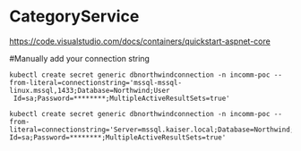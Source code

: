# CategoryService
https://code.visualstudio.com/docs/containers/quickstart-aspnet-core

#Manually add your connection string
```code
kubectl create secret generic dbnorthwindconnection -n incomm-poc --from-literal=connectionstring='mssql-mssql-linux.mssql,1433;Database=Northwind;User
 Id=sa;Password=********;MultipleActiveResultSets=true'
 ```

```code
kubectl create secret generic dbnorthwindconnection -n incomm-poc --from-literal=connectionstring='Server=mssql.kaiser.local;Database=Northwind;User Id=sa;Password=********;MultipleActiveResultSets=true'
```


